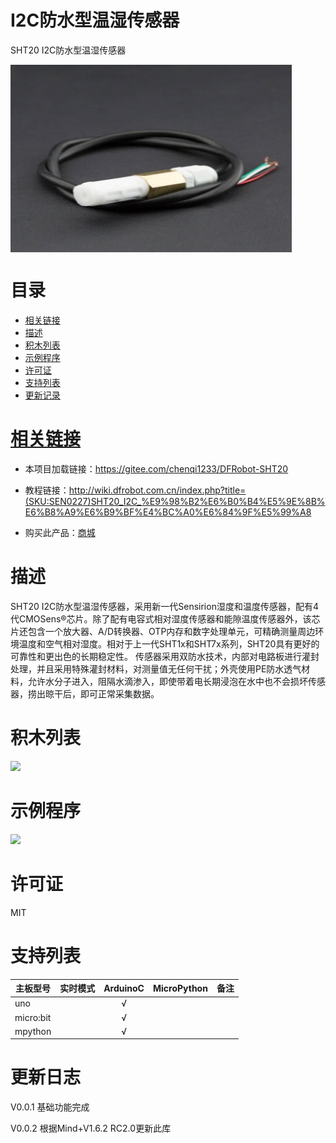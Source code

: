 # I2C防水型温湿传感器

SHT20 I2C防水型温湿传感器

<img src="/arduinoC/_images/featured.png" width="450" height="300" align=center>

# 目录

* [相关链接](href="#%E7%9B%B8%E5%85%B3%E9%93%BE%E6%8E%A5")
* [描述](描述)
* [积木列表](积木列表)
* [示例程序]()
* [许可证](示例程序)
* [支持列表](支持列表)
* [更新记录](更新记录)

# [相关链接](id="相关链接"href="#%E7%9B%B8%E5%85%B3%E9%93%BE%E6%8E%A5")

* 本项目加载链接：https://gitee.com/chenqi1233/DFRobot-SHT20

* 教程链接：http://wiki.dfrobot.com.cn/index.php?title=(SKU:SEN0227)SHT20_I2C_%E9%98%B2%E6%B0%B4%E5%9E%8B%E6%B8%A9%E6%B9%BF%E4%BC%A0%E6%84%9F%E5%99%A8

* 购买此产品：[商城](https://www.dfrobot.com.cn/goods-1447.html)

# 描述

SHT20 I2C防水型温湿传感器，采用新一代Sensirion湿度和温度传感器，配有4代CMOSens®芯片。除了配有电容式相对湿度传感器和能隙温度传感器外，该芯片还包含一个放大器、A/D转换器、OTP内存和数字处理单元，可精确测量周边环境温度和空气相对湿度。相对于上一代SHT1x和SHT7x系列，SHT20具有更好的可靠性和更出色的长期稳定性。
传感器采用双防水技术，内部对电路板进行灌封处理，并且采用特殊灌封材料，对测量值无任何干扰；外壳使用PE防水透气材料，允许水分子进入，阻隔水滴渗入，即使带着电长期浸泡在水中也不会损坏传感器，捞出晾干后，即可正常采集数据。

# 积木列表

![](https://img.dfrobot.com.cn/wiki/none/c6227f23bc2ef821c17a895cae7b8b5b)

# 示例程序

![](https://img.dfrobot.com.cn/wiki/none/d4e5ceec6c2ecfda5ba51ebc73a29090)

# 许可证

MIT

# 支持列表

|主板型号|实时模式|ArduinoC|MicroPython|备注|
|-----|-----|:-----:|-----|-----|
|uno||√|||
|micro:bit||√|||
|mpython||√|||


# 更新日志

V0.0.1 基础功能完成

V0.0.2 根据Mind+V1.6.2 RC2.0更新此库